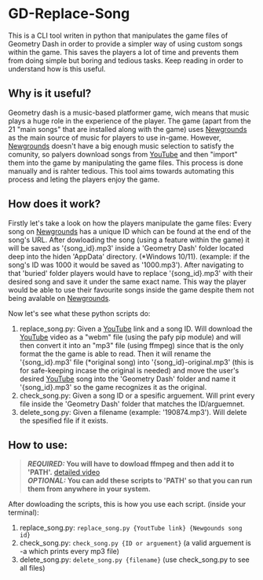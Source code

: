 # GD-Replace-Song
This is a CLI tool writen in python that manipulates the game files of Geometry Dash in order to provide a simpler way of using custom songs within the game. This saves
the players a lot of time and prevents them from doing simple but boring and tedious tasks. Keep reading in order to understand how is this useful.

## Why is it useful?
Geometry dash is a music-based platformer game, wich means that music plays a huge role in the experience of the player. The game (apart from the 21 "main songs" that
are installed along with the game) uses [Newgrounds](https://www.newgrounds.com/) as the main source of music for players to use in-game. However, [Newgrounds](https://www.newgrounds.com/) doesn't have a big enough music
selection to satisfy the comunity, so palyers download songs from [YouTube](https://www.youtube.com/) and then "import" them into the game by manipulating the game files. This process is done
manually and is rahter tedious. This tool aims towards automating this process and leting the players enjoy the game.

## How does it work?
Firstly let's take a look on how the players manipulate the game files:
Every song on [Newgrounds](https://www.newgrounds.com/) has a unique ID which can be found at the end of the song's URL. After dowloading the song (using a feature within the game) it will be saved
as '{song_id}.mp3' inside a 'Geometry Dash' folder located deep into the hiden 'AppData' directory. (*Windows 10/11). (example: if the song's ID was 1000 it would be 
saved as '1000.mp3'). After navigating to that 'buried' folder players would have to replace '{song_id}.mp3' with their desired song and save it under the same exact name.
This way the player would be able to use their favourite songs inside the game despite them not being avalable on [Newgrounds](https://www.newgrounds.com/).

Now let's see what these python scripts do:
1. replace_song.py: Given a [YouTube](https://www.youtube.com/) link and a song ID. Will download the [YouTube](https://www.youtube.com/) video as a "webm" file (using the pafy pip module) and will then convert it into an "mp3" 
file (using ffmpeg) since that is the only format the the game is able to read. Then it will rename the '{song_id}.mp3' file (*original song) into '{song_id}-original.mp3'
(this is for safe-keeping incase the original is needed) and move the user's desired [YouTube](https://www.youtube.com/) song into the 'Geometry Dash' folder and name it '{song_id}.mp3' so the game 
recognizes it as the original.
2. check_song.py: Given a song ID or a spesific arguement. Will print every file inside the 'Geometry Dash' folder that matches the ID/arguemnet.
3. delete_song.py: Given a filename (example: '190874.mp3'). Will delete the spesified file if it exists.

## How to use:

> **_REQUIRED:_ You will have to dowload ffmpeg and then add it to 'PATH'.** [detailed video](https://youtu.be/r1AtmY-RMyQ)   
> **_OPTIONAL:_ You can add these scripts to 'PATH' so that you can run them from anywhere in your system.**


After dowloading the scripts, this is how you use each script. (inside your terminal):
1. replace_song.py: `replace_song.py {YoutTube link} {Newgounds song id}`
2. check_song.py: `check_song.py {ID or arguement}`
(a valid arguement is -a which prints every mp3 file)
3. delete_song.py: `delete_song.py {filename}`
(use check_song.py to see all files)
